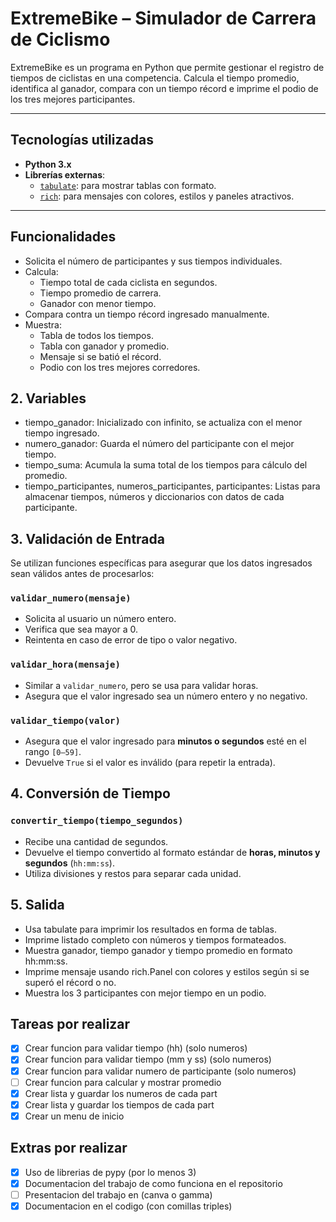 # ExtremeBike – Simulador de Carrera de Ciclismo

ExtremeBike es un programa en Python que permite gestionar el registro de tiempos de ciclistas en una competencia. Calcula el tiempo promedio, identifica al ganador, compara con un tiempo récord e imprime el podio de los tres mejores participantes.

---

## Tecnologías utilizadas

- **Python 3.x**
- **Librerías externas**:
  - [`tabulate`](https://pypi.org/project/tabulate/): para mostrar tablas con formato.
  - [`rich`](https://pypi.org/project/rich/): para mensajes con colores, estilos y paneles atractivos.

---

## Funcionalidades

- Solicita el número de participantes y sus tiempos individuales.
- Calcula:
  - Tiempo total de cada ciclista en segundos.
  - Tiempo promedio de carrera.
  - Ganador con menor tiempo.
- Compara contra un tiempo récord ingresado manualmente.
- Muestra:
  - Tabla de todos los tiempos.
  - Tabla con ganador y promedio.
  - Mensaje si se batió el récord.
  - Podio con los tres mejores corredores.

## 2. Variables

- tiempo_ganador: Inicializado con infinito, se actualiza con el menor tiempo ingresado.
- numero_ganador: Guarda el número del participante con el mejor tiempo.
- tiempo_suma: Acumula la suma total de los tiempos para cálculo del promedio.
- tiempo_participantes, numeros_participantes, participantes: Listas para almacenar tiempos, números y diccionarios con datos de cada participante.

## 3. Validación de Entrada

Se utilizan funciones específicas para asegurar que los datos ingresados sean válidos antes de procesarlos:

### `validar_numero(mensaje)`
- Solicita al usuario un número entero.
- Verifica que sea mayor a 0.
- Reintenta en caso de error de tipo o valor negativo.

### `validar_hora(mensaje)`
- Similar a `validar_numero`, pero se usa para validar horas.
- Asegura que el valor ingresado sea un número entero y no negativo.

### `validar_tiempo(valor)`
- Asegura que el valor ingresado para **minutos o segundos** esté en el rango `[0–59]`.
- Devuelve `True` si el valor es inválido (para repetir la entrada).

## 4. Conversión de Tiempo

### `convertir_tiempo(tiempo_segundos)`
- Recibe una cantidad de segundos.
- Devuelve el tiempo convertido al formato estándar de **horas, minutos y segundos** (`hh:mm:ss`).
- Utiliza divisiones y restos para separar cada unidad.

## 5. Salida

- Usa tabulate para imprimir los resultados en forma de tablas.
- Imprime listado completo con números y tiempos formateados.
- Muestra ganador, tiempo ganador y tiempo promedio en formato hh:mm:ss.
- Imprime mensaje usando rich.Panel con colores y estilos según si se superó el récord o no.
- Muestra los 3 participantes con mejor tiempo en un podio. 

## Tareas por realizar

- [x] Crear funcion para validar tiempo (hh) (solo numeros)
- [x] Crear funcion para validar tiempo (mm y ss) (solo numeros)
- [x] Crear funcion para validar numero de participante (solo numeros)
- [ ] Crear funcion para calcular y mostrar promedio
- [x] Crear lista y guardar los numeros de cada part
- [x] Crear lista y guardar los tiempos de cada part
- [x] Crear un menu de inicio

## Extras por realizar

- [x] Uso de librerias de pypy (por lo menos 3)
- [x] Documentacion del trabajo de como funciona en el repositorio
- [ ] Presentacion del trabajo en (canva o gamma) 
- [x] Documentacion en el codigo (con comillas triples)